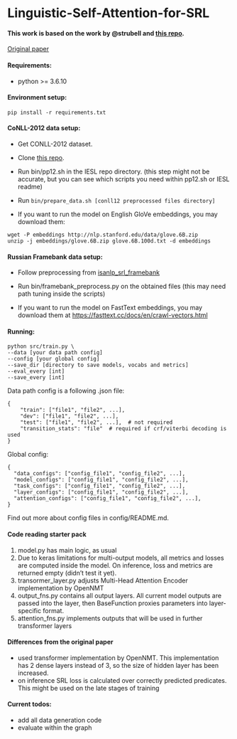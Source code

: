 # Linguistic-Self-Attention-for-SRL

#### This work is based on the work by @strubell and [this repo](https://github.com/strubell/LISA). 

[Original paper](https://arxiv.org/abs/1804.08199)

#### Requirements:

- python >= 3.6.10


#### Environment setup:

```
pip install -r requirements.txt
```

#### CoNLL-2012 data setup:

- Get CONLL-2012 dataset.

- Clone [this repo](https://github.com/iesl/conll2012-preprocess-parsing/tree/master/bin).

- Run bin/pp12.sh in the IESL repo directory. (this step might not be accurate, but you can see which scripts you need within pp12.sh or IESL readme)

- Run `bin/prepare_data.sh [conll12 preprocessed files directory]` 

- If you want to run the model on English GloVe embeddings, you may download them:
```
wget -P embeddings http://nlp.stanford.edu/data/glove.6B.zip
unzip -j embeddings/glove.6B.zip glove.6B.100d.txt -d embeddings
```

#### Russian Framebank data setup:

- Follow preprocessing from [isanlp_srl_framebank](https://github.com/IINemo/isanlp_srl_framebank/tree/master/src/training)

- Run bin/framebank_preprocess.py on the obtained files (this may need path tuning inside the scripts)

- If you want to run the model on FastText embeddings, you may download them at 
https://fasttext.cc/docs/en/crawl-vectors.html

#### Running:

```
python src/train.py \
--data [your data path config]
--config [your global config]
--save_dir [directory to save models, vocabs and metrics]
--eval_every [int]
--save_every [int]
```

Data path config is a following .json file:
```
{
    "train": ["file1", "file2", ...],
    "dev": ["file1", "file2", ...],
    "test": ["file1", "file2", ...],  # not required
    "transition_stats": "file"  # required if crf/viterbi decoding is used
}
```

Global config:
```
{
  "data_configs": ["config_file1", "config_file2", ...],
  "model_configs": ["config_file1", "config_file2", ...],
  "task_configs": ["config_file1", "config_file2", ...],
  "layer_configs": ["config_file1", "config_file2", ...],
  "attention_configs": ["config_file1", "config_file2", ...],
}
```

Find out more about config files in config/README.md.

#### Code reading starter pack
1. model.py has main logic, as usual
2. Due to keras limitations for multi-output models, all metrics and
losses are computed inside the model.
On inference, loss and metrics are returned empty (didn’t test it yet).
3. transormer_layer.py adjusts Multi-Head Attention Encoder
implementation by OpenNMT
4. output_fns.py contains all output layers. All current model
outputs are passed into the layer, then BaseFunction proxies
parameters into layer-specific format.
5. attention_fns.py implements outputs that will be used in
further transformer layers

#### Differences from the original paper
- used transformer implementation by OpenNMT. This implementation has
2 dense layers instead of 3, so the size of hidden layer has been
increased. 
- on inference SRL loss is calculated over correctly predicted predicates.
This might be used on the late stages of training

#### Current todos:
- add all data generation code
- evaluate within the graph

